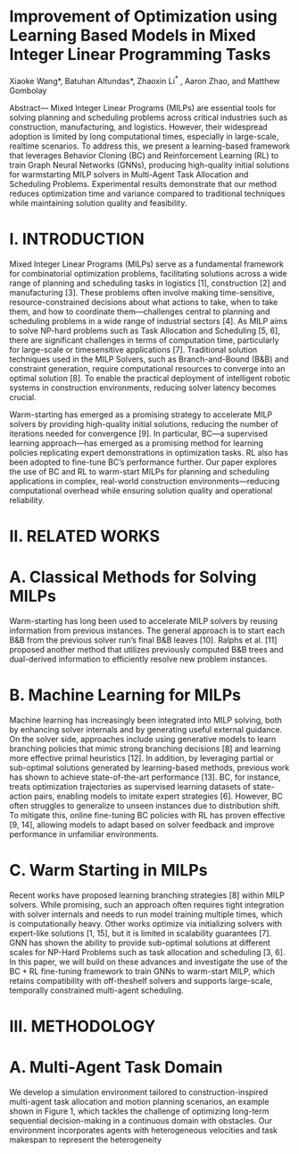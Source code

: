 # Improvement of Optimization using Learning Based Models in Mixed Integer Linear Programming Tasks

Xiaoke Wang\*, Batuhan Altundas\*, Zhaoxin $\mathrm { L i ^ { * } }$ , Aaron Zhao, and Matthew Gombolay

Abstract— Mixed Integer Linear Programs (MILPs) are essential tools for solving planning and scheduling problems across critical industries such as construction, manufacturing, and logistics. However, their widespread adoption is limited by long computational times, especially in large-scale, realtime scenarios. To address this, we present a learning-based framework that leverages Behavior Cloning (BC) and Reinforcement Learning (RL) to train Graph Neural Networks (GNNs), producing high-quality initial solutions for warmstarting MILP solvers in Multi-Agent Task Allocation and Scheduling Problems. Experimental results demonstrate that our method reduces optimization time and variance compared to traditional techniques while maintaining solution quality and feasibility.

# I. INTRODUCTION

Mixed Integer Linear Programs (MILPs) serve as a fundamental framework for combinatorial optimization problems, facilitating solutions across a wide range of planning and scheduling tasks in logistics [1], construction [2] and manufacturing [3]. These problems often involve making time-sensitive, resource-constrained decisions about what actions to take, when to take them, and how to coordinate them—challenges central to planning and scheduling problems in a wide range of industrial sectors [4]. As MILP aims to solve NP-hard problems such as Task Allocation and Scheduling [5, 6], there are significant challenges in terms of computation time, particularly for large-scale or timesensitive applications [7]. Traditional solution techniques used in the MILP Solvers, such as Branch-and-Bound (B&B) and constraint generation, require computational resources to converge into an optimal solution [8]. To enable the practical deployment of intelligent robotic systems in construction environments, reducing solver latency becomes crucial.

Warm-starting has emerged as a promising strategy to accelerate MILP solvers by providing high-quality initial solutions, reducing the number of iterations needed for convergence [9]. In particular, BC—a supervised learning approach—has emerged as a promising method for learning policies replicating expert demonstrations in optimization tasks. RL also has been adopted to fine-tune BC’s performance further. Our paper explores the use of BC and RL to warm-start MILPs for planning and scheduling applications in complex, real-world construction environments—reducing computational overhead while ensuring solution quality and operational reliability.

# II. RELATED WORKS

# A. Classical Methods for Solving MILPs

Warm-starting has long been used to accelerate MILP solvers by reusing information from previous instances. The general approach is to start each B&B from the previous solver run’s final B&B leaves [10]. Ralphs et al. [11] proposed another method that utilizes previously computed B&B trees and dual-derived information to efficiently resolve new problem instances.

# B. Machine Learning for MILPs

Machine learning has increasingly been integrated into MILP solving, both by enhancing solver internals and by generating useful external guidance. On the solver side, approaches include using generative models to learn branching policies that mimic strong branching decisions [8] and learning more effective primal heuristics [12]. In addition, by leveraging partial or sub-optimal solutions generated by learning-based methods, previous work has shown to achieve state-of-the-art performance [13]. BC, for instance, treats optimization trajectories as supervised learning datasets of state-action pairs, enabling models to imitate expert strategies [6]. However, BC often struggles to generalize to unseen instances due to distribution shift. To mitigate this, online fine-tuning BC policies with RL has proven effective [9, 14], allowing models to adapt based on solver feedback and improve performance in unfamiliar environments.

# C. Warm Starting in MILPs

Recent works have proposed learning branching strategies [8] within MILP solvers. While promising, such an approach often requires tight integration with solver internals and needs to run model training multiple times, which is computationally heavy. Other works optimize via initializing solvers with expert-like solutions [1, 15], but it is limited in scalability guarantees [7]. GNN has shown the ability to provide sub-optimal solutions at different scales for NP-Hard Problems such as task allocation and scheduling [3, 6]. In this paper, we will build on these advances and investigate the use of the $\mathrm { B C + R L }$ fine-tuning framework to train GNNs to warm-start MILP, which retains compatibility with off-theshelf solvers and supports large-scale, temporally constrained multi-agent scheduling.

# III. METHODOLOGY

# A. Multi-Agent Task Domain

We develop a simulation environment tailored to construction-inspired multi-agent task allocation and motion planning scenarios, an example shown in Figure 1, which tackles the challenge of optimizing long-term sequential decision-making in a continuous domain with obstacles. Our environment incorporates agents with heterogeneous velocities and task makespan to represent the heterogeneity